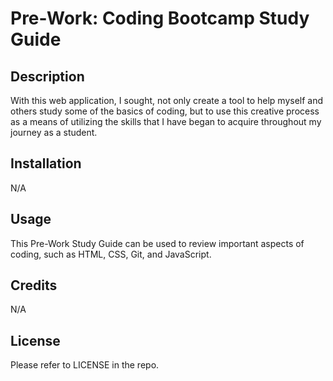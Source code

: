# Pre-Work: Coding Bootcamp Study Guide

## Description

With this web application, I sought, not only create a tool to help myself and others study some of the basics of coding, but to use this creative process as a means of utilizing the skills that I have began to acquire throughout my journey as a student.

## Installation

N/A

## Usage

This Pre-Work Study Guide can be used to review important aspects of coding, such as HTML, CSS, Git, and JavaScript. 

## Credits

N/A

## License

Please refer to LICENSE in the repo.